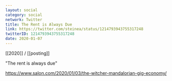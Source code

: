 ```yaml
---
layout: social
category: social
network: Twitter
title: The Rent is Always Due
link: https://twitter.com/steinea/status/1214793943755317248
twitterID: 1214793943755317248
date: 2020-01-07
---
```


[[2020]] / [[posting]]

"The rent is always due"

<https://www.salon.com/2020/01/03/the-witcher-mandalorian-gig-economy/>
